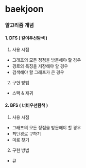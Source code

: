 # baekjoon
### 알고리즘 개념

#### 1. DFS ( 깊이우선탐색 )
 1. 사용 시점 
   - 그래프의 모든 정점을 방문해야 할 경우
   - 경로의 특징을 저장해야 할 경우
   - 검색해야 할 그래프가 큰 경우
  
 2. 구현 방법
   - 스택 & 재귀
  
#### 2. BFS ( 너비우선탐색 )
 1. 사용 시점
   - 그래프의 모든 정점을 방문해야 할 경우
   - 최단경로 구하기
   - 미로 찾기
 
 2. 구현 방법
   - 큐

